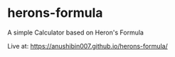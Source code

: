 # herons-formula
A simple Calculator based on Heron's Formula

Live at: https://anushibin007.github.io/herons-formula/
